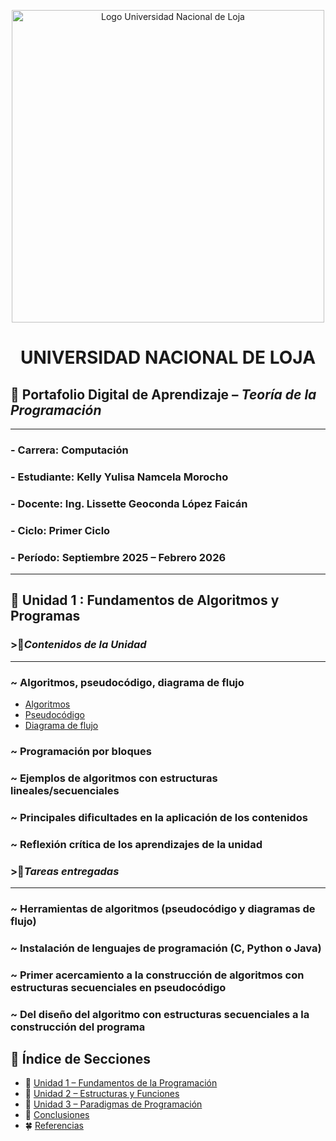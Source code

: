 <p align="center">
  <img src="https://joinforwater.ngo/wp-content/uploads/2022/05/logo-unl-HC-01-e1651758359420.png" 
       alt="Logo Universidad Nacional de Loja" 
       width="500">
</p>
 
  
**<h1 align="center"> UNIVERSIDAD NACIONAL DE LOJA</h1>**


## 🌼 Portafolio Digital de Aprendizaje – *Teoría de la Programación*  

---

###  - **Carrera:**  Computación  
###  - **Estudiante:**  Kelly Yulisa Namcela Morocho  
###  - **Docente:**  Ing. Lissette Geoconda López Faicán  
###  - **Ciclo:**  Primer Ciclo  
###  - **Período:**  Septiembre 2025 – Febrero 2026  

---

## 🍃 Unidad 1 : Fundamentos de Algoritmos y Programas



### >🌷***Contenidos de la Unidad***
---

### ~ **Algoritmos, pseudocódigo, diagrama de flujo**
- [Algoritmos](Unidad1.md)
- [Pseudocódigo](Unidad1.md)
- [Diagrama de flujo](Unidad1.md)
### ~ **Programación por bloques**

### ~ **Ejemplos de algoritmos con estructuras lineales/secuenciales** 

### ~ **Principales dificultades en la aplicación de los contenidos** 

### ~ **Reflexión crítica de los aprendizajes de la unidad** 


### >🌷***Tareas entregadas***
---

### ~ **Herramientas de algoritmos (pseudocódigo y diagramas de flujo)**

### ~ **Instalación de lenguajes de programación (C, Python o Java)**

### ~ **Primer acercamiento a la construcción de algoritmos con estructuras secuenciales en pseudocódigo**

### ~ **Del diseño del algoritmo con estructuras secuenciales a la construcción del programa**  


## 🪷 Índice de Secciones

- 🌸 [Unidad 1 – Fundamentos de la Programación](#unidad-1--fundamentos-de-la-programación)
- 🌿 [Unidad 2 – Estructuras y Funciones](#unidad-2--estructuras-y-funciones)
- 🌻 [Unidad 3 – Paradigmas de Programación](#unidad-3--paradigmas-de-programación)
- 🌼 [Conclusiones](#conclusiones)
- 🍀 [Referencias](#referencias)













